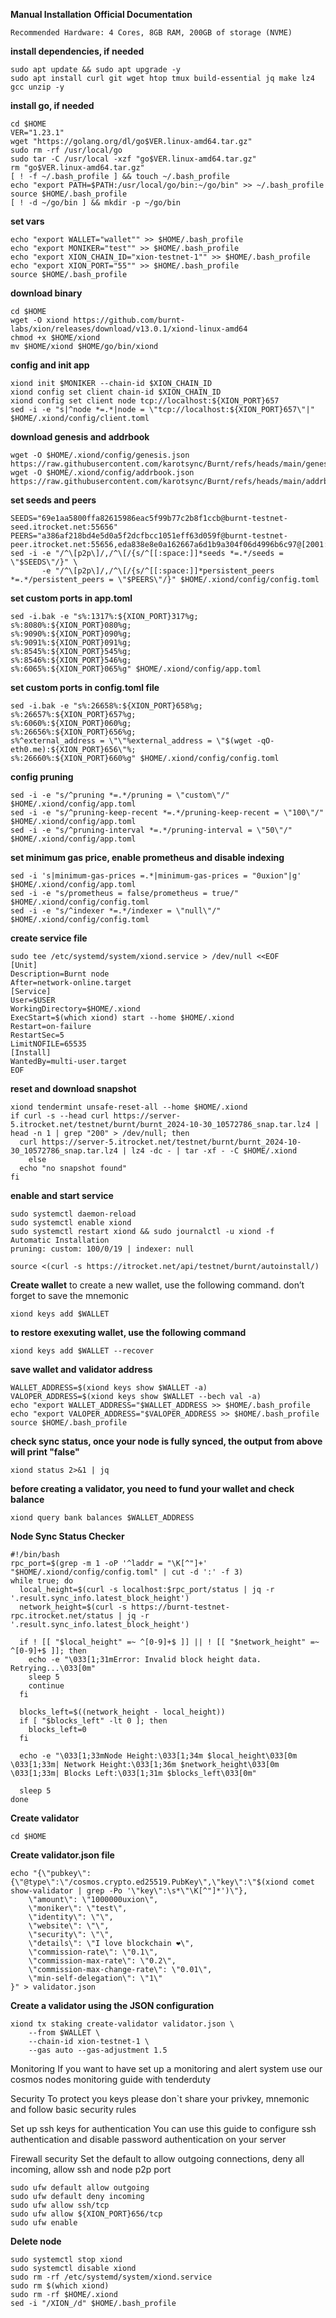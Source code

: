 **Manual Installation**
**Official Documentation**
```
Recommended Hardware: 4 Cores, 8GB RAM, 200GB of storage (NVME)
```


**install dependencies, if needed**
```
sudo apt update && sudo apt upgrade -y
sudo apt install curl git wget htop tmux build-essential jq make lz4 gcc unzip -y
```

**install go, if needed**
```
cd $HOME
VER="1.23.1"
wget "https://golang.org/dl/go$VER.linux-amd64.tar.gz"
sudo rm -rf /usr/local/go
sudo tar -C /usr/local -xzf "go$VER.linux-amd64.tar.gz"
rm "go$VER.linux-amd64.tar.gz"
[ ! -f ~/.bash_profile ] && touch ~/.bash_profile
echo "export PATH=$PATH:/usr/local/go/bin:~/go/bin" >> ~/.bash_profile
source $HOME/.bash_profile
[ ! -d ~/go/bin ] && mkdir -p ~/go/bin
```

**set vars**
```
echo "export WALLET="wallet"" >> $HOME/.bash_profile
echo "export MONIKER="test"" >> $HOME/.bash_profile
echo "export XION_CHAIN_ID="xion-testnet-1"" >> $HOME/.bash_profile
echo "export XION_PORT="55"" >> $HOME/.bash_profile
source $HOME/.bash_profile
```

**download binary**
```
cd $HOME
wget -O xiond https://github.com/burnt-labs/xion/releases/download/v13.0.1/xiond-linux-amd64
chmod +x $HOME/xiond
mv $HOME/xiond $HOME/go/bin/xiond
```

**config and init app**
```
xiond init $MONIKER --chain-id $XION_CHAIN_ID
xiond config set client chain-id $XION_CHAIN_ID
xiond config set client node tcp://localhost:${XION_PORT}657
sed -i -e "s|^node *=.*|node = \"tcp://localhost:${XION_PORT}657\"|" $HOME/.xiond/config/client.toml
```

**download genesis and addrbook**
```
wget -O $HOME/.xiond/config/genesis.json https://raw.githubusercontent.com/karotsync/Burnt/refs/heads/main/genesis.json
wget -O $HOME/.xiond/config/addrbook.json https://raw.githubusercontent.com/karotsync/Burnt/refs/heads/main/addrbook.json
```

**set seeds and peers**
```
SEEDS="69e1aa5800ffa82615986eac5f99b77c2b8f1ccb@burnt-testnet-seed.itrocket.net:55656"
PEERS="a386af218bd4e5d0a5f2dcfbcc1051eff63d059f@burnt-testnet-peer.itrocket.net:55656,eda838e8e0a162667a6d1b9a304f06d4996b6c97@[2001:41d0:203:e4db::5]:26656,f10f5001726e95c62a763f2d020df6b53b19f44a@65.108.134.47:22356,a921118b0ada2c220833e63f648a9e58fcef19ef@65.108.71.140:26756,65e8c0dd01f486121dbd355e406e57492fea9106@15.235.87.88:56656,85e868567ca46f8d94b1fba87b2fa5b42a271439@141.94.240.117:22356,009335a23ee0971519af088e6931a69bbd9e681d@5.9.107.249:15256,f28fcb2d8d4c9c4388e5fdee5b4206fbe5d645f4@144.76.28.47:15256,cf8caf0b8d1cfdde6ea6d497d273639c19767ad5@190.2.149.38:26656,8c810d034caaccfcfc9f6bd57e40f6443609abf1@162.55.130.164:46656,7c0f6b24f3920dcb4a6c37e689d101fd68a09556@78.46.40.246:39656,81b6f3ef9529ed1a8f3ac2c1f848a19566a88baa@65.109.112.144:1020"
sed -i -e "/^\[p2p\]/,/^\[/{s/^[[:space:]]*seeds *=.*/seeds = \"$SEEDS\"/}" \
       -e "/^\[p2p\]/,/^\[/{s/^[[:space:]]*persistent_peers *=.*/persistent_peers = \"$PEERS\"/}" $HOME/.xiond/config/config.toml
```

**set custom ports in app.toml**
```
sed -i.bak -e "s%:1317%:${XION_PORT}317%g;
s%:8080%:${XION_PORT}080%g;
s%:9090%:${XION_PORT}090%g;
s%:9091%:${XION_PORT}091%g;
s%:8545%:${XION_PORT}545%g;
s%:8546%:${XION_PORT}546%g;
s%:6065%:${XION_PORT}065%g" $HOME/.xiond/config/app.toml
```

**set custom ports in config.toml file**
```
sed -i.bak -e "s%:26658%:${XION_PORT}658%g;
s%:26657%:${XION_PORT}657%g;
s%:6060%:${XION_PORT}060%g;
s%:26656%:${XION_PORT}656%g;
s%^external_address = \"\"%external_address = \"$(wget -qO- eth0.me):${XION_PORT}656\"%;
s%:26660%:${XION_PORT}660%g" $HOME/.xiond/config/config.toml
```

**config pruning**
```
sed -i -e "s/^pruning *=.*/pruning = \"custom\"/" $HOME/.xiond/config/app.toml
sed -i -e "s/^pruning-keep-recent *=.*/pruning-keep-recent = \"100\"/" $HOME/.xiond/config/app.toml
sed -i -e "s/^pruning-interval *=.*/pruning-interval = \"50\"/" $HOME/.xiond/config/app.toml
```

**set minimum gas price, enable prometheus and disable indexing**
```
sed -i 's|minimum-gas-prices =.*|minimum-gas-prices = "0uxion"|g' $HOME/.xiond/config/app.toml
sed -i -e "s/prometheus = false/prometheus = true/" $HOME/.xiond/config/config.toml
sed -i -e "s/^indexer *=.*/indexer = \"null\"/" $HOME/.xiond/config/config.toml
```

**create service file**
```
sudo tee /etc/systemd/system/xiond.service > /dev/null <<EOF
[Unit]
Description=Burnt node
After=network-online.target
[Service]
User=$USER
WorkingDirectory=$HOME/.xiond
ExecStart=$(which xiond) start --home $HOME/.xiond
Restart=on-failure
RestartSec=5
LimitNOFILE=65535
[Install]
WantedBy=multi-user.target
EOF
```

**reset and download snapshot**
```
xiond tendermint unsafe-reset-all --home $HOME/.xiond
if curl -s --head curl https://server-5.itrocket.net/testnet/burnt/burnt_2024-10-30_10572786_snap.tar.lz4 | head -n 1 | grep "200" > /dev/null; then
  curl https://server-5.itrocket.net/testnet/burnt/burnt_2024-10-30_10572786_snap.tar.lz4 | lz4 -dc - | tar -xf - -C $HOME/.xiond
    else
  echo "no snapshot found"
fi
```

**enable and start service**
```
sudo systemctl daemon-reload
sudo systemctl enable xiond
sudo systemctl restart xiond && sudo journalctl -u xiond -f
Automatic Installation
pruning: custom: 100/0/19 | indexer: null

source <(curl -s https://itrocket.net/api/testnet/burnt/autoinstall/)
```

**Create wallet**
to create a new wallet, use the following command. don’t forget to save the mnemonic
```
xiond keys add $WALLET
```

**to restore exexuting wallet, use the following command**
```
xiond keys add $WALLET --recover
```

**save wallet and validator address**
```
WALLET_ADDRESS=$(xiond keys show $WALLET -a)
VALOPER_ADDRESS=$(xiond keys show $WALLET --bech val -a)
echo "export WALLET_ADDRESS="$WALLET_ADDRESS >> $HOME/.bash_profile
echo "export VALOPER_ADDRESS="$VALOPER_ADDRESS >> $HOME/.bash_profile
source $HOME/.bash_profile
```

**check sync status, once your node is fully synced, the output from above will print "false"**
```
xiond status 2>&1 | jq 
```

**before creating a validator, you need to fund your wallet and check balance**
```
xiond query bank balances $WALLET_ADDRESS
```

**Node Sync Status Checker**
```
#!/bin/bash
rpc_port=$(grep -m 1 -oP '^laddr = "\K[^"]+' "$HOME/.xiond/config/config.toml" | cut -d ':' -f 3)
while true; do
  local_height=$(curl -s localhost:$rpc_port/status | jq -r '.result.sync_info.latest_block_height')
  network_height=$(curl -s https://burnt-testnet-rpc.itrocket.net/status | jq -r '.result.sync_info.latest_block_height')

  if ! [[ "$local_height" =~ ^[0-9]+$ ]] || ! [[ "$network_height" =~ ^[0-9]+$ ]]; then
    echo -e "\033[1;31mError: Invalid block height data. Retrying...\033[0m"
    sleep 5
    continue
  fi

  blocks_left=$((network_height - local_height))
  if [ "$blocks_left" -lt 0 ]; then
    blocks_left=0
  fi

  echo -e "\033[1;33mNode Height:\033[1;34m $local_height\033[0m \033[1;33m| Network Height:\033[1;36m $network_height\033[0m \033[1;33m| Blocks Left:\033[1;31m $blocks_left\033[0m"

  sleep 5
done
```

**Create validator**
```
cd $HOME
```

**Create validator.json file**
```
echo "{\"pubkey\":{\"@type\":\"/cosmos.crypto.ed25519.PubKey\",\"key\":\"$(xiond comet show-validator | grep -Po '\"key\":\s*\"\K[^"]*')\"},
    \"amount\": \"1000000uxion\",
    \"moniker\": \"test\",
    \"identity\": \"\",
    \"website\": \"\",
    \"security\": \"\",
    \"details\": \"I love blockchain ❤️\",
    \"commission-rate\": \"0.1\",
    \"commission-max-rate\": \"0.2\",
    \"commission-max-change-rate\": \"0.01\",
    \"min-self-delegation\": \"1\"
}" > validator.json
```

**Create a validator using the JSON configuration**
```
xiond tx staking create-validator validator.json \
    --from $WALLET \
    --chain-id xion-testnet-1 \
	--gas auto --gas-adjustment 1.5

```

Monitoring
If you want to have set up a monitoring and alert system use our cosmos nodes monitoring guide with tenderduty

Security
To protect you keys please don`t share your privkey, mnemonic and follow basic security rules

Set up ssh keys for authentication
You can use this guide to configure ssh authentication and disable password authentication on your server

Firewall security
Set the default to allow outgoing connections, deny all incoming, allow ssh and node p2p port

```
sudo ufw default allow outgoing 
sudo ufw default deny incoming 
sudo ufw allow ssh/tcp 
sudo ufw allow ${XION_PORT}656/tcp
sudo ufw enable
```

**Delete node**
```
sudo systemctl stop xiond
sudo systemctl disable xiond
sudo rm -rf /etc/systemd/system/xiond.service
sudo rm $(which xiond)
sudo rm -rf $HOME/.xiond
sed -i "/XION_/d" $HOME/.bash_profile
```

